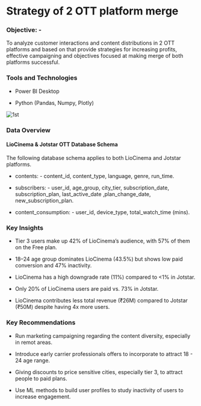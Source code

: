# Strategy of 2 OTT platform merge

### Objective: - 
To analyze customer interactions and content distributions in 2 OTT platforms and based on that provide strategies for increasing profits, effective campaigning and objectives focused at making merge of both platforms successful.

### Tools and Technologies

* Power BI Desktop

* Python (Pandas, Numpy, Plotly)


![1st](https://github.com/user-attachments/assets/98eeb0f7-847e-4890-96b4-e29b3b45a1f8)




### Data Overview

#### LioCinema & Jotstar OTT Database Schema

The following database schema applies to both LioCinema and Jotstar platforms.

* contents: - content_id, content_type, language, genre, run_time.

*  subscribers: -
 user_id, age_group, city_tier, 
subscription_date, subscription_plan, last_active_date
,plan_change_date, new_subscription_plan.

* content_consumption: - 
user_id, device_type, total_watch_time (mins).


### Key Insights

* Tier 3 users make up 42% of LioCinema’s audience, with 57% of them on the Free plan.

* 18–24 age group dominates LioCinema (43.5%) but shows low paid conversion and 47% inactivity.

* LioCinema has a high downgrade rate (11%) compared to <1% in Jotstar.

* Only 20% of LioCinema users are paid vs. 73% in Jotstar.

* LioCinema contributes less total revenue (₹26M) compared to Jotstar (₹50M) despite having 4x more users.



### Key Recommendations

* Run marketing campaigning regarding the content diversity, especially in remot areas.

* Introduce early carrier professionals offers to incorporate to attract 18 - 24 age range.

* Giving discounts to price sensitive cities, especially tier 3, to attract people to paid plans.

* Use ML methods to build user profiles to study inactivity of users to increase engagement.
